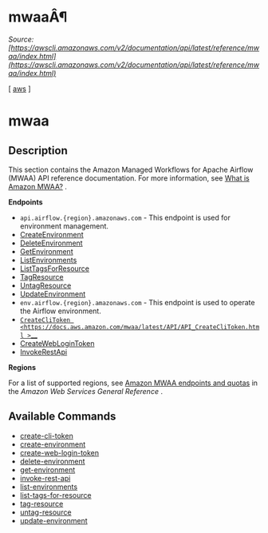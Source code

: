 # mwaaÂ¶

*Source: [https://awscli.amazonaws.com/v2/documentation/api/latest/reference/mwaa/index.html](https://awscli.amazonaws.com/v2/documentation/api/latest/reference/mwaa/index.html)*

[ [aws](https://awscli.amazonaws.com/v2/documentation/api/latest/reference/index.html#cli-aws) ]

# mwaa

## Description

This section contains the Amazon Managed Workflows for Apache Airflow (MWAA) API reference documentation. For more information, see [What is Amazon MWAA?](https://docs.aws.amazon.com/mwaa/latest/userguide/what-is-mwaa.html) .

**Endpoints**

- `api.airflow.{region}.amazonaws.com` - This endpoint is used for environment management.
- [CreateEnvironment](https://docs.aws.amazon.com/mwaa/latest/API/API_CreateEnvironment.html)
- [DeleteEnvironment](https://docs.aws.amazon.com/mwaa/latest/API/API_DeleteEnvironment.html)
- [GetEnvironment](https://docs.aws.amazon.com/mwaa/latest/API/API_GetEnvironment.html)
- [ListEnvironments](https://docs.aws.amazon.com/mwaa/latest/API/API_ListEnvironments.html)
- [ListTagsForResource](https://docs.aws.amazon.com/mwaa/latest/API/API_ListTagsForResource.html)
- [TagResource](https://docs.aws.amazon.com/mwaa/latest/API/API_TagResource.html)
- [UntagResource](https://docs.aws.amazon.com/mwaa/latest/API/API_UntagResource.html)
- [UpdateEnvironment](https://docs.aws.amazon.com/mwaa/latest/API/API_UpdateEnvironment.html)
- `env.airflow.{region}.amazonaws.com` - This endpoint is used to operate the Airflow environment.
- [`CreateCliToken <https://docs.aws.amazon.com/mwaa/latest/API/API_CreateCliToken.html >`__](https://awscli.amazonaws.com/v2/documentation/api/latest/reference/mwaa/index.html#id1)
- [CreateWebLoginToken](https://docs.aws.amazon.com/mwaa/latest/API/API_CreateWebLoginToken.html)
- [InvokeRestApi](https://docs.aws.amazon.com/mwaa/latest/API/API_InvokeRestApi.html)

**Regions**

For a list of supported regions, see [Amazon MWAA endpoints and quotas](https://docs.aws.amazon.com/general/latest/gr/mwaa.html) in the *Amazon Web Services General Reference* .

## Available Commands

- [create-cli-token](https://awscli.amazonaws.com/v2/documentation/api/latest/reference/mwaa/create-cli-token.html)
- [create-environment](https://awscli.amazonaws.com/v2/documentation/api/latest/reference/mwaa/create-environment.html)
- [create-web-login-token](https://awscli.amazonaws.com/v2/documentation/api/latest/reference/mwaa/create-web-login-token.html)
- [delete-environment](https://awscli.amazonaws.com/v2/documentation/api/latest/reference/mwaa/delete-environment.html)
- [get-environment](https://awscli.amazonaws.com/v2/documentation/api/latest/reference/mwaa/get-environment.html)
- [invoke-rest-api](https://awscli.amazonaws.com/v2/documentation/api/latest/reference/mwaa/invoke-rest-api.html)
- [list-environments](https://awscli.amazonaws.com/v2/documentation/api/latest/reference/mwaa/list-environments.html)
- [list-tags-for-resource](https://awscli.amazonaws.com/v2/documentation/api/latest/reference/mwaa/list-tags-for-resource.html)
- [tag-resource](https://awscli.amazonaws.com/v2/documentation/api/latest/reference/mwaa/tag-resource.html)
- [untag-resource](https://awscli.amazonaws.com/v2/documentation/api/latest/reference/mwaa/untag-resource.html)
- [update-environment](https://awscli.amazonaws.com/v2/documentation/api/latest/reference/mwaa/update-environment.html)